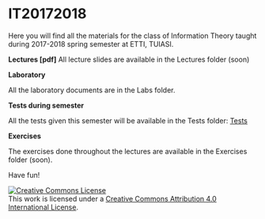 # IT20172018

Here you will find all the materials for the class of Information Theory taught during 2017-2018
spring semester at ETTI, TUIASI.

**Lectures [pdf]** All lecture slides are available in the Lectures folder (soon)

**Laboratory**
 
All the laboratory documents are in the Labs folder.

**Tests during semester**

All the tests given this semester will be available in the Tests folder: [Tests](Tests) 

**Exercises**

The exercises done throughout the lectures are available in the Exercises folder (soon).

Have fun!

<a rel="license" href="http://creativecommons.org/licenses/by/4.0/"><img alt="Creative Commons License" style="border-width:0" src="https://i.creativecommons.org/l/by/4.0/88x31.png" /></a><br />This work is licensed under a <a rel="license" href="http://creativecommons.org/licenses/by/4.0/">Creative Commons Attribution 4.0 International License</a>.
